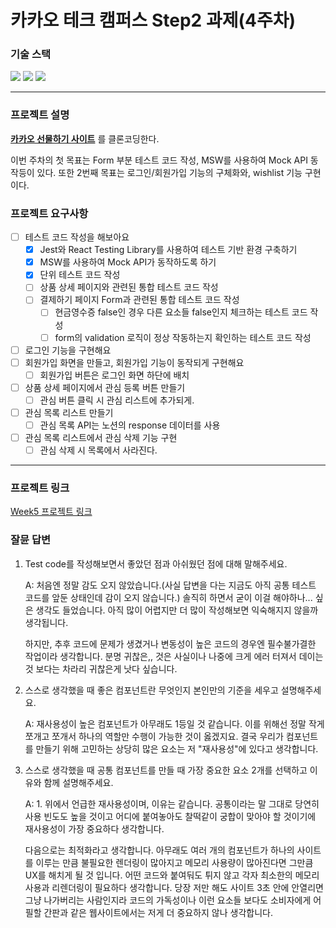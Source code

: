 # 카카오 테크 캠퍼스 Step2 과제(4주차)
###  기술 스택
<img src="https://img.shields.io/badge/TypeScript-3178C6?style=for-the-badge&logo=TypeScript&logoColor=white">
<img src="https://img.shields.io/badge/React-61DAFB?style=for-the-badge&logo=React&logoColor=black">
<img src="https://img.shields.io/badge/Git-F05032?style=for-the-badge&logo=Git&logoColor=white">
</br>

---

### 프로젝트 설명
**[카카오 선물하기 사이트](https://gift.kakao.com/home)** 를 클론코딩한다.

이번 주차의 첫 목표는 Form 부분 테스트 코드 작성, MSW를 사용하여 Mock API 동작등이 있다. 또한 2번째 목표는 로그인/회원가입 기능의 구체화와, wishlist 기능 구현이다.


### 프로젝트 요구사항
- [ ] 테스트 코드 작성을 해보아요
  - [X] Jest와 React Testing Library를 사용하여 테스트 기반 환경 구축하기
  - [X] MSW를 사용하여 Mock API가 동작하도록 하기
  - [X] 단위 테스트 코드 작성
  - [ ] 상품 상세 페이지와 관련된 통합 테스트 코드 작성
  - [ ] 결제하기 페이지 Form과 관련된 통합 테스트 코드 작성
    - [ ] 현금영수증 false인 경우 다른 요소들 false인지 체크하는 테스트 코드 작성
    - [ ] form의 validation 로직이 정상 작동하는지 확인하는 테스트 코드 작성
- [ ] 로그인 기능을 구현해요
- [ ] 회원가입 화면을 만들고, 회원가입 기능이 동작되게 구현해요
  - [ ] 회원가입 버튼은 로그인 화면 하단에 배치
- [ ] 상품 상세 페이지에서 관심 등록 버튼 만들기
  - [ ] 관심 버튼 클릭 시 관심 리스트에 추가되게.
- [ ] 관심 목록 리스트 만들기
  - [ ] 관심 목록 API는 노션의 response 데이터를 사용
- [ ] 관심 목록 리스트에서 관심 삭제 기능 구현
  - [ ] 관심 삭제 시 목록에서 사라진다.
---
### 프로젝트 링크
[Week5 프로젝트 링크](https://joshuadesu.vercel.app/)

### 잘뮨 답변
1. Test code를 작성해보면서 좋았던 점과 아쉬웠던 점에 대해 말해주세요.

    A: 처음엔 정말 감도 오지 않았습니다.(사실 답변을 다는 지금도 아직 공통 테스트 코드를 앞둔 상태인데 감이 오지 않습니다.) 솔직히 하면서 굳이 이걸 해야하나... 싶은 생각도 들었습니다. 아직 많이 어렵지만 더 많이 작성해보면 익숙해지지 않을까 생각됩니다. 

    하지만, 추후 코드에 문제가 생겼거나 변동성이 높은 코드의 경우엔 필수불가결한 작업이라 생각합니다. 분명 귀찮은,, 것은 사실이나 나중에 크게 에러 터져서 데이는 것 보다는 차라리 귀찮은게 낫다 싶습니다.

2. 스스로 생각했을 때 좋은 컴포넌트란 무엇인지 본인만의 기준을 세우고 설명해주세요.

    A: 재사용성이 높은 컴포넌트가 아무래도 1등일 것 같습니다. 이를 위해선 정말 작게 쪼개고 쪼개서 하나의 역할만 수행이 가능한 것이 옳겠지요. 결국 우리가 컴포넌트를 만들기 위해 고민하는 상당히 많은 요소는 저 "재사용성"에 있다고 생각합니다.

3. 스스로 생각했을 때 공통 컴포넌트를 만들 때 가장 중요한 요소 2개를 선택하고 이유와 함께 설명해주세요.

    A: 1. 위에서 언급한 재사용성이며, 이유는 같습니다. 공통이라는 말 그대로 당연히 사용 빈도도 높을 것이고 어디에 붙여놓아도 찰떡같이 궁합이 맞아야 할 것이기에 재사용성이 가장 중요하다 생각합니다. 
    
    다음으로는 최적화라고 생각합니다. 아무래도 여러 개의 컴포넌트가 하나의 사이트를 이루는 만큼 불필요한 렌더링이 많아지고 메모리 사용량이 많아진다면 그만큼 UX를 해치게 될 것 입니다. 어떤 코드와 붙여둬도 튀지 않고 각자 최소한의 메모리 사용과 리렌더링이 필요하다 생각합니다. 당장 저만 해도 사이트 3초 안에 안열리면 그냥 나가버리는 사람인지라 코드의 가독성이나 이런 요소들 보다도 소비자에게 어필할 간판과 같은 웹사이트에서는 저게 더 중요하지 않나 생각합니다.